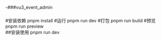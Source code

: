 -###vu3_event_admin
###
#安装依赖
pnpm install
#运行
pnpm run dev
#打包
pnpm run build
#预览
pnpm run preview  
##安装使用
pnpm run dev
###

